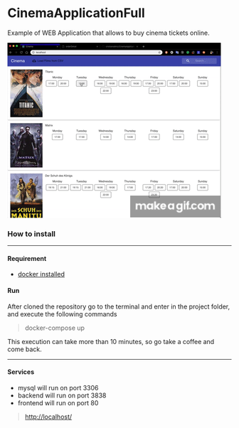 # CinemaApplicationFull
Example of WEB Application that allows to buy cinema tickets online.

![](https://raw.githubusercontent.com/cristianodiniz/CinemaApplicationFull/master/imgs/function2.gif)


### How to install
_____

#### Requirement

- [docker installed](https://www.docker.com "docker installed")


#### Run

After cloned the repository go to the terminal and enter in the project folder, and execute the following commands

> docker-compose up

This execution can take more than 10 minutes, so go take a coffee and come back.

_____

#### Services

- mysql will run on port 3306
- backend will run on port 3838
- frontend will run on port 80

> [http://localhost/](http://localhost/ "http://localhost/")

